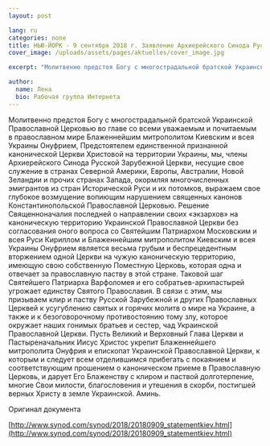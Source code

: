 ```yaml
---
layout: post

lang: ru
categories: none
title: НЬЮ-ЙОРК - 9 сентября 2018 г. Заявление Архиерейского Синода Русской Зарубежной Церкви в связи с назначением в Киев экзархов Константинопольского Патриархата
cover_image: /uploads/assets/pages/aktuelles/cover_image.jpg

excerpt: "Молитвенно предстоя Богу с многострадальной братской Украинской Православной Церковью во главе со всеми уважаемым и почитаемым в православном мире Блаженнейшим митрополитом Киевским ..."

author:
  name: Лена
  bio: Рабочая группа Интернета
---
```

Молитвенно предстоя Богу с многострадальной братской Украинской Православной Церковью во главе со всеми уважаемым и почитаемым в православном мире Блаженнейшим митрополитом Киевским и всея Украины Онуфрием, Предстоятелем единственной признанной канонической Церкви Христовой на территории Украины, мы, члены Архиерейского Синода Русской Зарубежной Церкви, несущие свое служение в странах Северной Америки, Европы, Австралии, Новой Зеландии и прочих странах Запада, окормляя многочисленных эмигрантов из стран Исторической Руси и их потомков, выражаем свое глубокое возмущение вопиющим нарушением священных канонов Константинопольской Православной Церковью. Решение Священноначалия последней о направлении своих «экзархов» на каноническую территорию Украинской Православной Церкви без согласования оного вопроса со Святейшим Патриархом Московским и всея Руси Кириллом и Блаженнейшим митрополитом Киевским и всея Украины Онуфрием является весьма грубым и беспрецедентным вторжением одной Церкви на чужую каноническую территорию, имеющую свою собственную Поместную Церковь, которая одна и отвечает за православную паству в этой стране. Таковой шаг Святейшего Патриарха Варфоломея и его собратьев-архипастырей угрожает единству Святого Православия. В связи с этим, мы призываем клир и паству Русской Зарубежной и других Православных Церквей к усугублению святых и горячих молитв о мире на Украине, а также и к безоговорочному противостоянию тому злу, которое окружает наших гонимых братьев и сестер, чад Украинской Православной Церкви. Пусть Великий и Верховный Глава Церкви и Пастыреначальник Иисус Христос укрепит Блаженнейшего митрополита Онуфрия и епископат Украинской Православной Церкви, к которым и следует всем отделившимся прибегать с покаянием и соответствующим прошением о каноническом приеме в Православную Церковь, и дарует Его Блаженству с клиром и паствой долготерпение, многие Свои милости, благословения и утешения в скорби, постигшей верных Христу в земле Украинской. Аминь.

Оригинал документа

[http://www.synod.com/synod/2018/20180909_statementkiev.html](http://www.synod.com/synod/2018/20180909_statementkiev.html)
